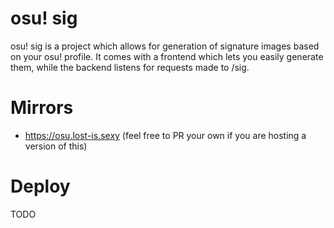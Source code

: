 # osu! sig
osu! sig is a project which allows for generation of signature images based on your osu! profile. It comes with a frontend which lets you easily generate them, while the backend listens for requests made to /sig.

# Mirrors
- https://osu.lost-is.sexy (feel free to PR your own if you are hosting a version of this)

# Deploy
TODO 
